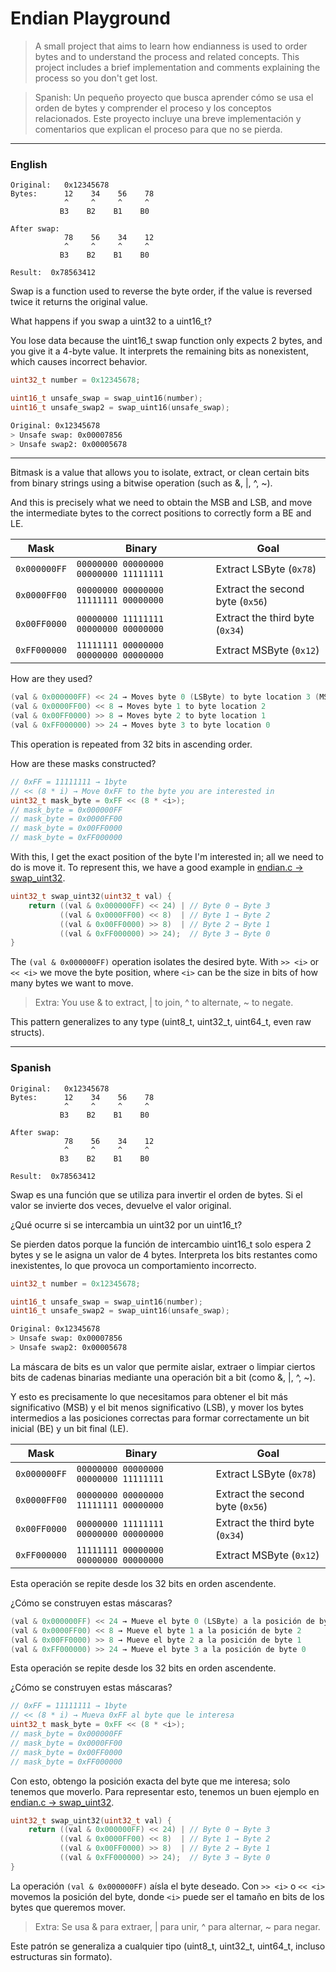 # Endian Playground

> A small project that aims to learn how endianness is used to order bytes and to understand the process and related concepts. This project includes a brief implementation and comments explaining the process so you don't get lost.

> Spanish: Un pequeño proyecto que busca aprender cómo se usa el orden de bytes y comprender el proceso y los conceptos relacionados. Este proyecto incluye una breve implementación y comentarios que explican el proceso para que no se pierda.

---

### English

```
Original:   0x12345678
Bytes:      12    34    56    78
            ^     ^     ^     ^
           B3    B2    B1    B0

After swap:
            78    56    34    12
            ^     ^     ^     ^
           B3    B2    B1    B0

Result:  0x78563412
```

Swap is a function used to reverse the byte order, if the value is reversed twice it returns the original value.

What happens if you swap a uint32 to a uint16_t?

You lose data because the uint16_t swap function only expects 2 bytes, and you give it a 4-byte value. It interprets the remaining bits as nonexistent, which causes incorrect behavior.

```c
uint32_t number = 0x12345678;

uint16_t unsafe_swap = swap_uint16(number);
uint16_t unsafe_swap2 = swap_uint16(unsafe_swap);
```

```bash
Original: 0x12345678
> Unsafe swap: 0x00007856
> Unsafe swap2: 0x00005678
```

---

Bitmask is a value that allows you to isolate, extract,
or clean certain bits from binary strings using a
bitwise operation (such as &, |, ^, ~).

And this is precisely what we need to obtain the MSB and
LSB, and move the intermediate bytes to the correct
positions to correctly form a BE and LE.

| Mask      | Binary                               | Goal                                    |
| ------------ | ------------------------------------- | ------------------------------------------- |
| `0x000000FF` | `00000000 00000000 00000000 11111111` | Extract LSByte (`0x78`) |
| `0x0000FF00` | `00000000 00000000 11111111 00000000` | Extract the second byte (`0x56`)             |
| `0x00FF0000` | `00000000 11111111 00000000 00000000` | Extract the third byte (`0x34`)              |
| `0xFF000000` | `11111111 00000000 00000000 00000000` | Extract MSByte (`0x12`)   |

How are they used?

```c
(val & 0x000000FF) << 24 → Moves byte 0 (LSByte) to byte location 3 (MSByte)
(val & 0x0000FF00) << 8 → Moves byte 1 to byte location 2
(val & 0x00FF0000) >> 8 → Moves byte 2 to byte location 1
(val & 0xFF000000) >> 24 → Moves byte 3 to byte location 0
```

This operation is repeated from 32 bits in ascending order.

How are these masks constructed?

```c
// 0xFF = 11111111 → 1byte
// << (8 * i) → Move 0xFF to the byte you are interested in
uint32_t mask_byte = 0xFF << (8 * <i>);
// mask_byte = 0x000000FF
// mask_byte = 0x0000FF00
// mask_byte = 0x00FF0000
// mask_byte = 0xFF000000
```

With this, I get the exact position of the byte I'm interested in; all we need to do is move it. To represent this, we have a good example in [endian.c → swap_uint32](./endian.c).

```c
uint32_t swap_uint32(uint32_t val) {
    return ((val & 0x000000FF) << 24) | // Byte 0 → Byte 3
           ((val & 0x0000FF00) << 8)  | // Byte 1 → Byte 2
           ((val & 0x00FF0000) >> 8)  | // Byte 2 → Byte 1
           ((val & 0xFF000000) >> 24);  // Byte 3 → Byte 0
}
```

The `(val & 0x000000FF)` operation isolates the desired byte. With `>> <i>` or `<< <i>` we move the byte
position, where `<i>` can be the size in bits of how
many bytes we want to move.

> Extra: You use & to extract, | to join, ^ to alternate, ~ to negate.

This pattern generalizes to any type (uint8_t, uint32_t, uint64_t, even raw structs).

---

### Spanish

```
Original:   0x12345678
Bytes:      12    34    56    78
            ^     ^     ^     ^
           B3    B2    B1    B0

After swap:
            78    56    34    12
            ^     ^     ^     ^
           B3    B2    B1    B0

Result:  0x78563412
```

Swap es una función que se utiliza para invertir el orden de bytes. Si el valor se invierte dos veces, devuelve el valor original.

¿Qué ocurre si se intercambia un uint32 por un uint16_t?

Se pierden datos porque la función de intercambio uint16_t solo espera 2 bytes y se le asigna un valor de 4 bytes. Interpreta los bits restantes como inexistentes, lo que provoca un comportamiento incorrecto.

```c
uint32_t number = 0x12345678;

uint16_t unsafe_swap = swap_uint16(number);
uint16_t unsafe_swap2 = swap_uint16(unsafe_swap);
```

```bash
Original: 0x12345678
> Unsafe swap: 0x00007856
> Unsafe swap2: 0x00005678
```

La máscara de bits es un valor que permite aislar, extraer o limpiar ciertos bits de cadenas binarias mediante una operación bit a bit (como &, |, ^, ~).

Y esto es precisamente lo que necesitamos para obtener el bit más significativo (MSB) y el bit menos significativo (LSB), y mover los bytes intermedios a las posiciones correctas para formar correctamente un bit inicial (BE) y un bit final (LE).

| Mask      | Binary                               | Goal                                    |
| ------------ | ------------------------------------- | ------------------------------------------- |
| `0x000000FF` | `00000000 00000000 00000000 11111111` | Extract LSByte (`0x78`) |
| `0x0000FF00` | `00000000 00000000 11111111 00000000` | Extract the second byte (`0x56`)             |
| `0x00FF0000` | `00000000 11111111 00000000 00000000` | Extract the third byte (`0x34`)              |
| `0xFF000000` | `11111111 00000000 00000000 00000000` | Extract MSByte (`0x12`)   |

Esta operación se repite desde los 32 bits en orden ascendente.

¿Cómo se construyen estas máscaras?

```c
(val & 0x000000FF) << 24 → Mueve el byte 0 (LSByte) a la posición de byte 3 (MSByte)
(val & 0x0000FF00) << 8 → Mueve el byte 1 a la posición de byte 2
(val & 0x00FF0000) >> 8 → Mueve el byte 2 a la posición de byte 1
(val & 0xFF000000) >> 24 → Mueve el byte 3 a la posición de byte 0
```

Esta operación se repite desde los 32 bits en orden ascendente.

¿Cómo se construyen estas máscaras?

```c
// 0xFF = 11111111 → 1byte
// << (8 * i) → Mueva 0xFF al byte que le interesa
uint32_t mask_byte = 0xFF << (8 * <i>);
// mask_byte = 0x000000FF
// mask_byte = 0x0000FF00
// mask_byte = 0x00FF0000
// mask_byte = 0xFF000000
```


Con esto, obtengo la posición exacta del byte que me interesa; solo tenemos que moverlo. Para representar esto, tenemos un buen ejemplo en [endian.c → swap_uint32](./endian.c).

```c
uint32_t swap_uint32(uint32_t val) {
    return ((val & 0x000000FF) << 24) | // Byte 0 → Byte 3
           ((val & 0x0000FF00) << 8)  | // Byte 1 → Byte 2
           ((val & 0x00FF0000) >> 8)  | // Byte 2 → Byte 1
           ((val & 0xFF000000) >> 24);  // Byte 3 → Byte 0
}
```

La operación `(val & 0x000000FF)` aísla el byte deseado. Con `>> <i>` o `<< <i>` movemos la posición del byte, donde `<i>` puede ser el tamaño en bits de los bytes que queremos mover.

> Extra: Se usa & para extraer, | para unir, ^ para alternar, ~ para negar.

Este patrón se generaliza a cualquier tipo (uint8_t, uint32_t, uint64_t, incluso estructuras sin formato).

